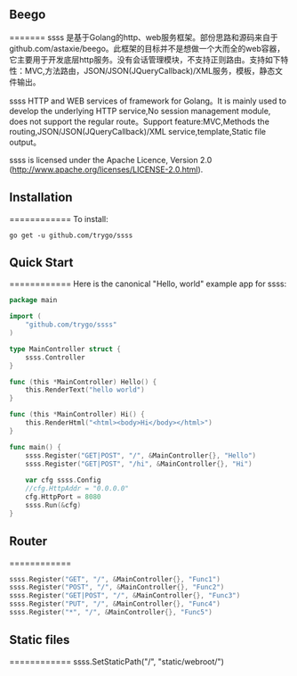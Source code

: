## Beego
=======
ssss 是基于Golang的http、web服务框架。部份思路和源码来自于github.com/astaxie/beego。此框架的目标并不是想做一个大而全的web容器，它主要用于开发底层http服务。没有会话管理模块，不支持正则路由。支持如下特性：MVC,方法路由，JSON/JSON(JQueryCallback)/XML服务，模板，静态文件输出。

ssss HTTP and WEB services of framework for Golang。It is mainly used to develop the underlying HTTP service,No session management module, does not support the regular route。Support feature:MVC,Methods the routing,JSON/JSON(JQueryCallback)/XML service,template,Static file output。

ssss is licensed under the Apache Licence, Version 2.0
(http://www.apache.org/licenses/LICENSE-2.0.html).

## Installation
============
To install:

    go get -u github.com/trygo/ssss

## Quick Start
============
Here is the canonical "Hello, world" example app for ssss:
```go
package main

import (
	"github.com/trygo/ssss"
)

type MainController struct {
	ssss.Controller
}

func (this *MainController) Hello() {
	this.RenderText("hello world")
}

func (this *MainController) Hi() {
	this.RenderHtml("<html><body>Hi</body></html>")
}

func main() {
	ssss.Register("GET|POST", "/", &MainController{}, "Hello")
	ssss.Register("GET|POST", "/hi", &MainController{}, "Hi")
	
	var cfg ssss.Config
	//cfg.HttpAddr = "0.0.0.0"
	cfg.HttpPort = 8080
	ssss.Run(&cfg)
}
```

## Router
============
```go
ssss.Register("GET", "/", &MainController{}, "Func1")
ssss.Register("POST", "/", &MainController{}, "Func2")
ssss.Register("GET|POST", "/", &MainController{}, "Func3")
ssss.Register("PUT", "/", &MainController{}, "Func4")
ssss.Register("*", "/", &MainController{}, "Func5")
```


## Static files
============
ssss.SetStaticPath("/", "static/webroot/")



